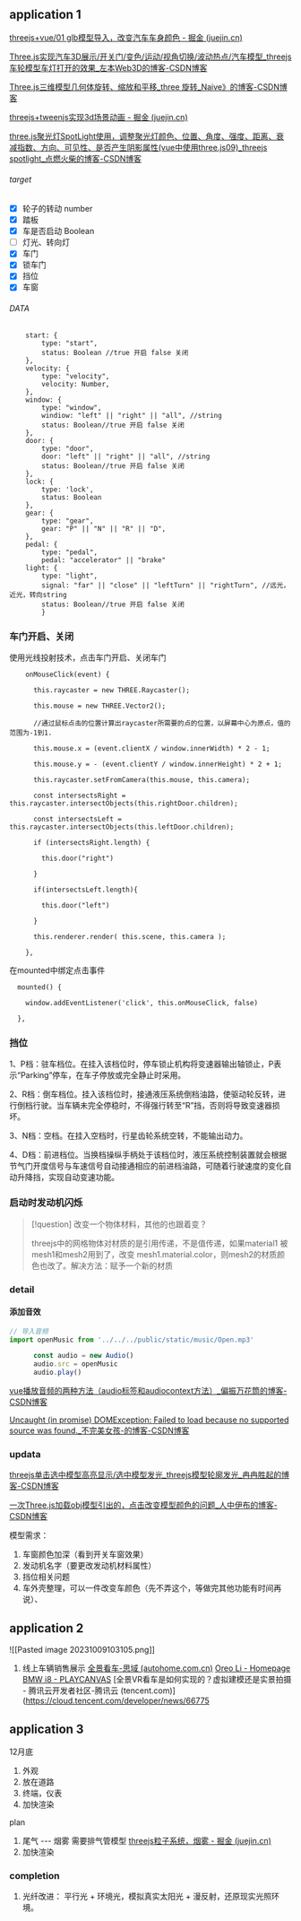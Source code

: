 ## application 1

[threejs+vue/01 glb模型导入，改变汽车车身颜色 - 掘金 (juejin.cn)](https://juejin.cn/post/7122000200851259429)

[Three.js实现汽车3D展示/开关门/变色/运动/视角切换/波动热点/汽车模型_threejs 车轮模型车灯打开的效果_左本Web3D的博客-CSDN博客](https://blog.csdn.net/baidu_29701003/article/details/125334202)


[Three.js三维模型几何体旋转、缩放和平移_three 旋转_Naive》的博客-CSDN博客](https://blog.csdn.net/qq_34568700/article/details/117703695)

[threejs+tweenjs实现3d场景动画 - 掘金 (juejin.cn)](https://juejin.cn/post/7028780379649605646#heading-3)

[three.js聚光灯SpotLight使用，调整聚光灯颜色、位置、角度、强度、距离、衰减指数、方向、可见性、是否产生阴影属性(vue中使用three.js09)_threejs spotlight_点燃火柴的博客-CSDN博客](https://blog.csdn.net/qw8704149/article/details/108541970)

###### target

- [x] 轮子的转动 number
- [x] 踏板
- [x] 车是否启动  Boolean
- [ ]  灯光、转向灯 
- [x] 车门
- [x] 锁车门
- [x] 挡位
- [x] 车窗

###### DATA

```JS
    start: {
        type: "start",
        status: Boolean //true 开启 false 关闭
    },
    velocity: {
        type: "velocity",
        velocity: Number,
    },
    window: {
        type: "window",
        windiow: "left" || "right" || "all", //string
        status: Boolean//true 开启 false 关闭
    },
    door: {
        type: "door",
        door: "left" || "right" || "all", //string
        status: Boolean//true 开启 false 关闭
    },
    lock: {
        type: 'lock',
        status: Boolean
    },
    gear: {
        type: "gear",
        gear: "P" || "N" || "R" || "D",
    },
    pedal: {
        type: "pedal",
        pedal: "accelerator" || "brake"
    light: {
        type: "light",
        signal: "far" || "close" || "leftTurn" || "rightTurn", //远光，近光，转向string
        status: Boolean//true 开启 false 关闭
        }
```


### 车门开启、关闭


使用光线投射技术，点击车门开启、关闭车门
```JS
    onMouseClick(event) {

      this.raycaster = new THREE.Raycaster();

      this.mouse = new THREE.Vector2();

      //通过鼠标点击的位置计算出raycaster所需要的点的位置，以屏幕中心为原点，值的范围为-1到1.

      this.mouse.x = (event.clientX / window.innerWidth) * 2 - 1;

      this.mouse.y = - (event.clientY / window.innerHeight) * 2 + 1;

      this.raycaster.setFromCamera(this.mouse, this.camera);

      const intersectsRight = this.raycaster.intersectObjects(this.rightDoor.children);

      const intersectsLeft = this.raycaster.intersectObjects(this.leftDoor.children);

      if (intersectsRight.length) {

        this.door("right")

      }

      if(intersectsLeft.length){

        this.door("left")

      }

      this.renderer.render( this.scene, this.camera );

    },
```

在mounted中绑定点击事件

```JS
  mounted() {

    window.addEventListener('click', this.onMouseClick, false)

  },
```

### 挡位

1、P档：驻车档位。在挂入该档位时，停车锁止机构将变速器输出轴锁止，P表示“Parking”停车，在车子停放或完全静止时采用。

2、R档：倒车档位。挂入该档位时，接通液压系统倒档油路，使驱动轮反转，进行倒档行驶。当车辆未完全停稳时，不得强行转至“R”挡，否则将导致变速器损坏。

3、N档：空档。在挂入空档时，行星齿轮系统空转，不能输出动力。

4、D档：前进档位。当换档操纵手柄处于该档位时，液压系统控制装置就会根据节气门开度信号与车速信号自动接通相应的前进档油路，可随着行驶速度的变化自动升降挡，实现自动变速功能。
### 启动时发动机闪烁

>[!question] 改变一个物体材料，其他的也跟着变？
>
>threejs中的网格物体对材质的是引用传递，不是值传递，如果material1 被 mesh1和mesh2用到了，改变 mesh1.material.color，则mesh2的材质颜色也改了。解决方法：赋予一个新的材质




### detail

#### 添加音效

```js
// 导入音频
import openMusic from '../../../public/static/music/Open.mp3'
```
```js
      const audio = new Audio()
      audio.src = openMusic
      audio.play()
```

[vue播放音频的两种方法（audio标签和audiocontext方法）_偏振万花筒的博客-CSDN博客](https://blog.csdn.net/weixin_44325637/article/details/89248110)

[Uncaught (in promise) DOMException: Failed to load because no supported source was found._不完美女孩-的博客-CSDN博客](https://blog.csdn.net/LJJONESEED/article/details/123838313)


### updata
[threejs单击选中模型高亮显示/选中模型发光_threejs模型轮廓发光_冉冉胜起的博客-CSDN博客](https://blog.csdn.net/qq_15023917/article/details/114366480)

[一次Three.js加载obj模型引出的，点击改变模型颜色的问题_人中伊布的博客-CSDN博客](https://blog.csdn.net/darkproc/article/details/80015901)

模型需求：
1. 车窗颜色加深（看到开关车窗效果）
2. 发动机名字（要更改发动机材料属性）
3. 挡位相关问题
4. 车外壳整理，可以一件改变车颜色（先不弄这个，等做完其他功能有时间再说）、

## application 2

![[Pasted image 20231009103105.png]]

1. 线上车辆销售展示
[全景看车-思域 (autohome.com.cn)](https://pano.autohome.com.cn/car/ext/25893?appversion=)
[Oreo Li - Homepage](https://oreo.ink/)
[BMW i8 - PLAYCANVAS](https://playcanv.as/p/RqJJ9oU9)
[全景VR看车是如何实现的？虚拟建模还是实景拍摄 - 腾讯云开发者社区-腾讯云 (tencent.com)](https://cloud.tencent.com/developer/news/66775

## application 3

12月底
1. 外观
2. 放在道路
3. 终端，仪表
4. 加快渲染

plan 
1. 尾气 --- 烟雾 需要排气管模型 [threejs粒子系统，烟雾 - 掘金 (juejin.cn)](https://juejin.cn/post/7088618695764738085)
2. 加快渲染 

### completion

1.  光纤改进： 平行光  + 环境光，模拟真实太阳光 + 漫反射，还原现实光照环境。